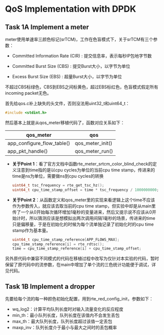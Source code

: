 # QoS Implementation with DPDK

## Task 1A  Implement a meter

meter使用单速率三颜色标记\(srTCM\)，工作在色盲模式下，关于srTCM有三个参数：

* Committed Information Rate \(CIR\) : 提交信息率，表示每秒IP包地字节数

* Committed Burst Size \(CBS\) : 提交Burst大小，以字节为单位
* Excess Burst Size \(EBS\) : 超量Burst大小，以字节为单位

不超过CBS标绿色，CBS到EBS之间标黄色，超过EBS标红色，色盲模式假定所有incoming packet无色。

首先给qos\.c补上缺失的头文件，否则没法用uint32\_t和uint64\_t：

```c++
#include <stdint.h>
```

然后基本上就是从qos\_meter移植代码了，函数对应关系如下：

| qos\_meter                      | qos                  |
| ------------------------------- | -------------------- |
| app\_configure\_flow\_table\(\) | qos\_meter\_init\(\) |
| app\_pkt\_handle\(\)            | qos\_meter\_run\(\)  |

* **关于Point 1**：看了官方文档中函数rte\_meter\_srtcm\_color\_blind\_check的定义注意到time指的是以cpu cycles为单位的当前cpu time stamp，传进来的time是ns为单位，需要做ns到cpu cycles的转换

  ```c++
  uint64_t tsc_frequency = rte_get_tsc_hz();
  uint64_t cpu_time_stamp_offset = time * tsc_frequency / 1000000000;
  ```

* **关于Point 2**：从函数定义和qos\_meter里的实现来看逻辑上这个time不应该作为参数传入，就应该去取当前的cpu time stamp，但实验中却是从main里传了一个从0开始每次循环增加1毫秒的变量进来，然后又提示说不应该从0开始计时，所以猜测应该是想模拟出两次调用间隔1毫秒的场景，传进来的time只是偏移量，于是在初始化的时候为每个流单独记录了初始化时的cpu time stamp作为基本量。

  ```c++
  uint64_t cpu_time_stamp_reference[APP_FLOWS_MAX];
  cpu_time_stamp_reference[i] = rte_rdtsc();
  time = cpu_time_stamp_reference[i] + cpu_time_stamp_offset;
  ```

另外原代码中兼容不同模式的代码在移植过程中改写为仅针对本实验的代码，暂时保留了原代码中的流参数，在main中增加了单个流的三色统计功能便于调试，详见代码。

## Task 1B  Implement a dropper

先要给每个流的每一种颜色初始化配置，用到rte\_red\_config\_init，参数如下：

* wq_log2：计算平均队列长度时对输入流量变化的反应程度
* min_th：最小队列长度，队列长度在该值内不会发生丢包
* max_th：最大队列长度，队列长度超过该值一定丢包
* maxp_inv：队列长度介于最小与最大之间时的丢包概率